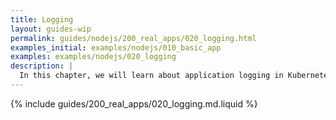 ```yaml
---
title: Logging
layout: guides-wip
permalink: guides/nodejs/200_real_apps/020_logging.html
examples_initial: examples/nodejs/010_basic_app
examples: examples/nodejs/020_logging
description: |
  In this chapter, we will learn about application logging in Kubernetes and implement it. Additionally, we will introduce a structured logging format to make it ready for parsing by log collection and analysis systems.
---
```


{% include guides/200_real_apps/020_logging.md.liquid %}
